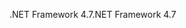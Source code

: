 <span data-ttu-id="47441-101">.NET Framework 4.7</span><span class="sxs-lookup"><span data-stu-id="47441-101">.NET Framework 4.7</span></span>